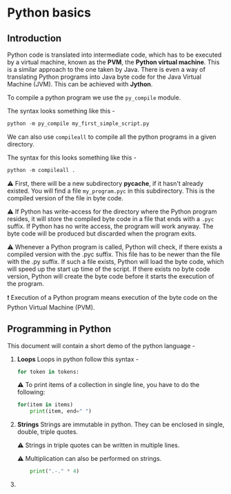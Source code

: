 # Python basics

## Introduction 

Python code is translated into intermediate code, which has to be executed by a virtual machine, known as the **PVM**, the **Python virtual machine**. This is a similar approach to the one taken by Java. There is even a way of translating Python programs into Java byte code for the Java Virtual Machine (JVM). This can be achieved with **Jython**.

To compile a python program we use the ```py_compile``` module. 

The syntax looks something like this - 

```python
python -m py_compile my_first_simple_script.py
```

We can also use ```compileall``` to compile all the python programs in a given directory.

The syntax for this looks something like this - 

```python 
python -m compileall .
```

:warning:   First, there will be a new subdirectory **__pycache__**, if it hasn't already existed. You will find a file ```my_program.pyc``` in this subdirectory. This is the compiled version of the file in byte code.

:warning:    If Python has write-access for the directory where the Python program resides, it will store the compiled byte code in a file that ends with a ```.pyc``` suffix. If Python has no write access, the program will work anyway. The byte code will be produced but discarded when the program exits.

:warning:   Whenever a Python program is called, Python will check, if there exists a compiled version with the .pyc suffix. This file has to be newer than the file with the .py suffix. If such a file exists, Python will load the byte code, which will speed up the start up time of the script. If there exists no byte code version, Python will create the byte code before it starts the execution of the program. 

:exclamation: Execution of a Python program means execution of the byte code on the Python Virtual Machine (PVM).



## Programming in Python 

This document will contain a short demo of the python language - 

1.  **Loops**
    Loops in python follow this syntax - 
    ```python
    for token in tokens:
    ````
    :warning:   To print items of a collection in single line, you have to do the following:

    ```python
    for(item in items)
        print(item, end=" ")
    ```

2.  **Strings**
    Strings are immutable in python. They can be enclosed in single, double, triple quotes.
    
    :warning:   Strings in triple quotes can be written in multiple lines.

    :warning:   Multiplication can also be performed on strings.

    ```python 
        print(".-." * 4)
    ```
3.  